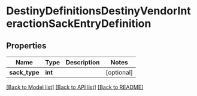 # DestinyDefinitionsDestinyVendorInteractionSackEntryDefinition

## Properties
Name | Type | Description | Notes
------------ | ------------- | ------------- | -------------
**sack_type** | **int** |  | [optional] 

[[Back to Model list]](../README.md#documentation-for-models) [[Back to API list]](../README.md#documentation-for-api-endpoints) [[Back to README]](../README.md)


